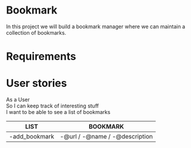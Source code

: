 # Bookmark

In this project we will build a bookmark manager where we can maintain a collection of bookmarks.

# Requirements

# User stories

As a User  
So I can keep track of interesting stuff  
I want to be able to see a list of bookmarks  

LIST | BOOKMARK
----- | --------
-add_bookmark | -@url / -@name / -@description
